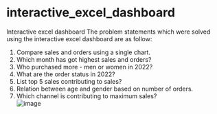 # interactive_excel_dashboard
Interactive excel dashboard
The problem statements which were solved using the interactive excel dashboard are as follow:
1. Compare sales and orders using a single chart.						
2. Which month has got highest sales and orders?						
3. Who purchased more - men or women in 2022?						
4. What are the order status in 2022?						
5. List top 5 sales contributing to sales?						
6. Relation between age and gender based on number of orders.						
7. Which channel is contributing to maximum sales?						
![image](https://github.com/abhijeetkan/interactive_excel_dashboard/assets/62520532/8fdd1800-2f76-46cd-9d97-ffbed1f43b0e)
